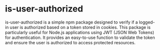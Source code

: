 # is-user-authorized
is-user-authorized is a simple npm package designed to verify if a logged-in user is authorized based on a token stored in cookies. This package is particularly useful for Node.js applications using JWT (JSON Web Tokens) for authentication. It provides an easy-to-use function to validate the token and ensure the user is authorized to access protected resources.